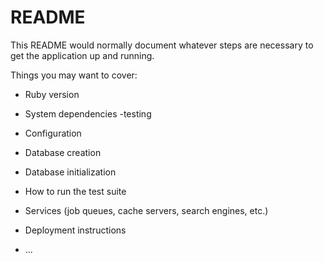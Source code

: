 # README

This README would normally document whatever steps are necessary to get the
application up and running.

Things you may want to cover:

* Ruby version

* System dependencies -testing

* Configuration

* Database creation

* Database initialization

* How to run the test suite

* Services (job queues, cache servers, search engines, etc.)

* Deployment instructions

* ...
